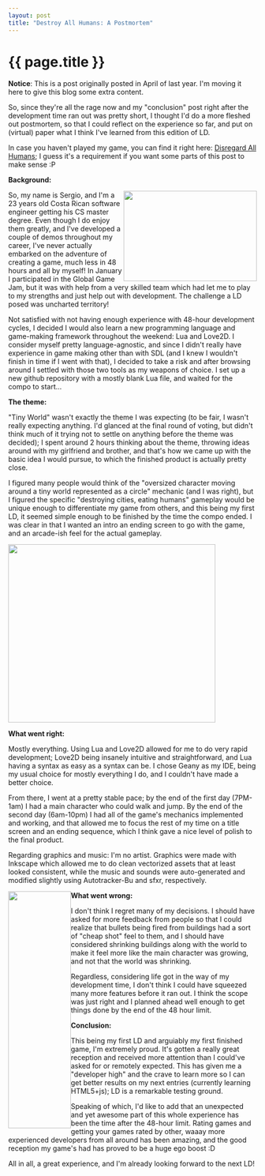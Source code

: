 ```yaml
---
layout: post
title: "Destroy All Humans: A Postmortem"
---
```


{{ page.title }}
================

<b>Notice</b>: This is a post originally posted in April of last year. I'm moving it here to give this blog some extra content.

So, since they're all the rage now and my "conclusion" post right after the development time ran out was pretty short, I thought I'd do a more fleshed out postmortem, so that I could reflect on the experience so far, and put on (virtual) paper what I think I've learned from this edition of LD.

In case you haven't played my game, you can find it right here: [Disregard All Humans](http://www.ludumdare.com/compo/ludum-dare-23/?action=preview&amp;uid=10166); I guess it's a requirement if you want some parts of this post to make sense :P

<strong>Background:</strong>

<img style="float:right" src="http://www.ludumdare.com/compo/wp-content/compo2/thumb/6707c3d9accc425323613aacd7a76cc7.jpg" alt="" width="270" height="183" />

So, my name is Sergio, and I'm a 23 years old Costa Rican software engineer getting his CS master degree. Even though I do enjoy them greatly, and I've developed a couple of demos throughout my career, I've never actually embarked on the adventure of creating a game, much less in 48 hours and all by myself! In January I participated in the Global Game Jam, but it was with help from a very skilled team which had let me to play to my strengths and just help out with development. The challenge a LD posed was uncharted territory!

Not satisfied with not having enough experience with 48-hour development cycles, I decided I would also learn a new programming language and game-making framework throughout the weekend: Lua and Love2D. I consider myself pretty language-agnostic, and since I didn't really have experience in game making other than with SDL (and I knew I wouldn't finish in time if I went with that), I decided to take a risk and after browsing around I settled with those two tools as my weapons of choice. I set up a new github repository with a mostly blank Lua file, and waited for the compo to start...

<strong>The theme:</strong>

"Tiny World" wasn't exactly the theme I was expecting (to be fair, I wasn't really expecting anything. I'd glanced at the final round of voting, but didn't think much of it trying not to settle on anything before the theme was decided); I spent around 2 hours thinking about the theme, throwing ideas around with my girlfriend and brother, and that's how we came up with the basic idea I would pursue, to which the finished product is actually pretty close.

I figured many people would think of the "oversized character moving around a tiny world represented as a circle" mechanic (and I was right), but I figured the specific "destroying cities, eating humans" gameplay would be unique enough to differentiate my game from others, and this being my first LD, it seemed simple enough to be finished by the time the compo ended. I was clear in that I wanted an intro an ending screen to go with the game, and an arcade-ish feel for the actual gameplay.

<img src="http://www.ludumdare.com/compo/wp-content/compo2/123793/10166-shot1.png" alt="" width="420" height="361" />

<strong>What went right:</strong>

Mostly everything. Using Lua and Love2D allowed for me to do very rapid development; Love2D being insanely intuitive and straightforward, and Lua having a syntax as easy as a syntax can be. I chose Geany as my IDE, being my usual choice for mostly everything I do, and I couldn't have made a better choice.

From there, I went at a pretty stable pace; by the end of the first day (7PM-1am) I had a main character who could walk and jump. By the end of the second day (6am-10pm) I had all of the game's mechanics implemented and working, and that allowed me to focus the rest of my time on a title screen and an ending sequence, which I think gave a nice level of polish to the final product.

Regarding graphics and music: I'm no artist. Graphics were made with Inkscape which allowed me to do clean vectorized assets that at least looked consistent, while the music and sounds were auto-generated and modified slightly using Autotracker-Bu and sfxr, respectively.

<div><img style="float:left"  wp-image-141428" src="http://www.ludumdare.com/compo/wp-content/uploads/2012/04/rect43072.png" alt="" width="127" height="480" /></div>
<strong>What went wrong:</strong>

I don't think I regret many of my decisions. I should have asked for more feedback from people so that I could realize that bullets being fired from buildings had a sort of "cheap shot" feel to them, and I should have considered shrinking buildings along with the world to make it feel more like the main character was growing, and not that the world was shrinking.

Regardless, considering life got in the way of my development time, I don't think I could have squeezed many more features before it ran out. I think the scope was just right and I planned ahead well enough to get things done by the end of the 48 hour limit.

<strong>Conclusion:</strong>

This being my first LD and arguiably my first finished game, I'm extremely proud. It's gotten a really great reception and received more attention than I could've asked for or remotely expected. This has given me a "developer high" and the crave to learn more so I can get better results on my next entries (currently learning HTML5+js); LD is a remarkable testing ground.

Speaking of which, I'd like to add that an unexpected and yet awesome part of this whole experience has been the time after the 48-hour limit. Rating games and getting your games rated by other, waaay more experienced developers from all around has been amazing, and the good reception my game's had has proved to be a huge ego boost :D

All in all, a great experience, and I'm already looking forward to the next LD!
